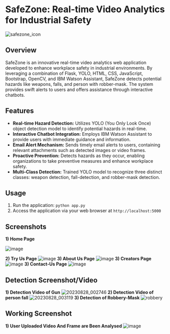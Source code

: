 # SafeZone: Real-time Video Analytics for Industrial Safety

![safezone_icon](https://github.com/smartinternz02/SBSPS-Challenge-10608-SafeZone-Real-time-Video-Analytics-for-Industrial-Safety/assets/76390896/bb399e5b-6310-4411-999c-47823b86fc0c)


## Overview

SafeZone is an innovative real-time video analytics web application developed to enhance workplace safety in industrial environments. By leveraging a combination of Flask, YOLO, HTML, CSS, JavaScript, Bootstrap, OpenCV, and IBM Watson Assistant, SafeZone detects potential hazards like weapons, falls, and person with robber-mask. The system provides swift alerts to users and offers assistance through interactive chatbots.

## Features

- **Real-time Hazard Detection:** Utilizes YOLO (You Only Look Once) object detection model to identify potential hazards in real-time.
- **Interactive Chatbot Integration:** Employs IBM Watson Assistant to provide users with immediate guidance and information.
- **Email Alert Mechanism:** Sends timely email alerts to users, containing relevant attachments such as detected images or video frames.
- **Proactive Prevention:** Detects hazards as they occur, enabling organizations to take preventive measures and enhance workplace safety.
- **Multi-Class Detection:** Trained YOLO model to recognize three distinct classes: weapon detection, fall-detection, and robber-mask detection.

## Usage

1. Run the application: `python app.py`
2. Access the application via your web browser at `http://localhost:5000`

## Screenshots
**1) Home Page**

![image](https://github.com/smartinternz02/SBSPS-Challenge-10608-SafeZone-Real-time-Video-Analytics-for-Industrial-Safety/assets/76390896/f32fd016-e436-4ba9-8777-3c44b9b1cc99)

**2) Try Us Page**
![image](https://github.com/smartinternz02/SBSPS-Challenge-10608-SafeZone-Real-time-Video-Analytics-for-Industrial-Safety/assets/76390896/2540b981-c13d-449c-a417-ebf1019d46ed)
**3) About Us Page**
![image](https://github.com/smartinternz02/SBSPS-Challenge-10608-SafeZone-Real-time-Video-Analytics-for-Industrial-Safety/assets/76390896/13c95fd4-ffaf-4792-9ad4-def6238920a4)
**3) Creators Page**
![image](https://github.com/smartinternz02/SBSPS-Challenge-10608-SafeZone-Real-time-Video-Analytics-for-Industrial-Safety/assets/76390896/0ab26ef5-caa2-41b7-916d-4c3df122594e)
**3) Contact-Us Page**
![image](https://github.com/smartinternz02/SBSPS-Challenge-10608-SafeZone-Real-time-Video-Analytics-for-Industrial-Safety/assets/76390896/5dee3201-7d55-4b20-a77c-277fe1e88a00)

## Detection Screenshot/Video
**1) Detection Video of Gun**
![20230828_002746](https://github.com/smartinternz02/SBSPS-Challenge-10608-SafeZone-Real-time-Video-Analytics-for-Industrial-Safety/assets/76390896/dbb9cd02-a719-483a-b7ea-4eb1cd6ef465)
**2) Detection Video of person fall**
![20230828_003119](https://github.com/smartinternz02/SBSPS-Challenge-10608-SafeZone-Real-time-Video-Analytics-for-Industrial-Safety/assets/76390896/eceba4f6-3446-4be3-bc04-1e15d7ddf957)
**3) Detection of Robbery-Mask**
![robbery](https://github.com/smartinternz02/SBSPS-Challenge-10608-SafeZone-Real-time-Video-Analytics-for-Industrial-Safety/assets/76390896/bb159bd0-0098-428a-90b0-5a088d51a15a)

## Working Screenshot
**1) User Uploaded Video And Frame are Been Analysed**
![image](https://github.com/smartinternz02/SBSPS-Challenge-10608-SafeZone-Real-time-Video-Analytics-for-Industrial-Safety/assets/76390896/796a515c-285e-4169-a96e-00cf40c92594)


